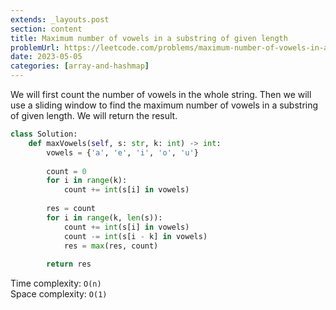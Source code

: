 ```yaml
---
extends: _layouts.post
section: content
title: Maximum number of vowels in a substring of given length
problemUrl: https://leetcode.com/problems/maximum-number-of-vowels-in-a-substring-of-given-length/
date: 2023-05-05
categories: [array-and-hashmap]
---
```


We will first count the number of vowels in the whole string. Then we will use a sliding window to find the maximum number of vowels in a substring of given length. We will return the result.

```python
class Solution:
    def maxVowels(self, s: str, k: int) -> int:
        vowels = {'a', 'e', 'i', 'o', 'u'}
        
        count = 0
        for i in range(k):
            count += int(s[i] in vowels)
        
        res = count
        for i in range(k, len(s)):
            count += int(s[i] in vowels)
            count -= int(s[i - k] in vowels)
            res = max(res, count)
        
        return res
```

Time complexity: `O(n)` <br/>
Space complexity: `O(1)`